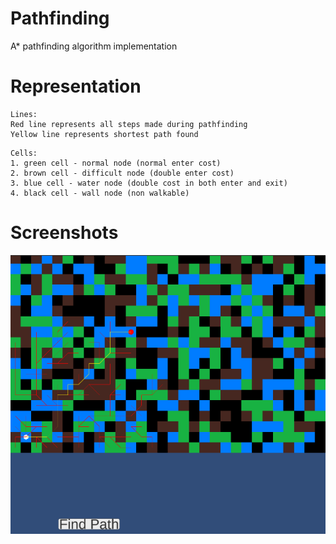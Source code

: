 # Pathfinding
A* pathfinding algorithm implementation

# Representation
```
Lines:
Red line represents all steps made during pathfinding
Yellow line represents shortest path found
```

```
Cells:
1. green cell - normal node (normal enter cost)
2. brown cell - difficult node (double enter cost)
3. blue cell - water node (double cost in both enter and exit)
4. black cell - wall node (non walkable)
```

# Screenshots
<img src="screenshots/screenshot1.png">

